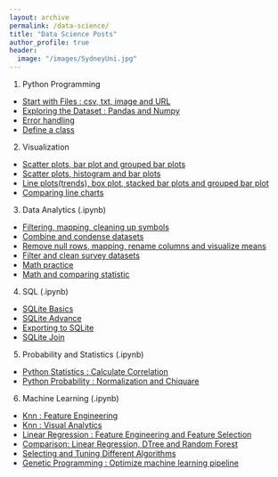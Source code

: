 ```yaml
---
layout: archive
permalink: /data-science/
title: "Data Science Posts"
author_profile: true
header:
  image: "/images/SydneyUni.jpg"
---
```

1. Python Programming
* [Start with Files : csv, txt, image and URL](/python01/)
* [Exploring the Dataset : Pandas and Numpy](/python02/)
* [Error handling](/python03/)
* [Define a class](/python04/)
2. Visualization 
* [Scatter plots, bar plot and grouped bar plots](/Visualization/viz01/)
* [Scatter plots, histogram and bar plots](https://github.com/jasonluo3329/DS_Notes/blob/master/PandaVisualTwoFeatures203.ipynb)
* [Line plots(trends), box plot, stacked bar plots and grouped bar plot](https://github.com/jasonluo3329/DS_Notes/blob/master/PdCleanReindexVisual204.ipynb)
* [Comparing line charts](https://github.com/jasonluo3329/DS_Notes/blob/master/PandaVisualLineCompare202.ipynb)
3. Data Analytics (.ipynb)
* [Filtering, mapping, cleaning up symbols](https://github.com/jasonluo3329/DS_Notes/blob/master/cleanExportToSqlite301.ipynb)
* [Combine and condense datasets](https://github.com/jasonluo3329/DS_Notes/blob/master/PandaCleanCombineVisual302.ipynb)
* [Remove null rows, mapping, rename columns and visualize means](https://github.com/jasonluo3329/DS_Notes/blob/master/PandaCleanMapRenameVisual303.ipynb)
* [Filter and clean survey datasets](https://github.com/jasonluo3329/DS_Notes/blob/master/PandaCountFilterClean304.ipynb)
* [Math practice](https://github.com/jasonluo3329/DS_Notes/blob/master/PdMath308.ipynb)
* [Math and comparing statistic](https://github.com/jasonluo3329/DS_Notes/blob/master/PdMathVisual309.ipynb)
4. SQL (.ipynb)
* [SQLite Basics](https://github.com/jasonluo3329/DS_Notes/blob/master/SQLBasic401.ipynb)
* [SQLite Advance](https://github.com/jasonluo3329/DS_Notes/blob/master/SQLAdvance403.ipynb)
* [Exporting to SQLite](https://github.com/jasonluo3329/DS_Notes/blob/master/cleanExportToSqlite301.ipynb)
* [SQLite Join](https://github.com/jasonluo3329/DS_Notes/blob/master/SQLiteJoin404.ipynb)
5. Probability and Statistics (.ipynb)
* [Python Statistics : Calculate Correlation](https://github.com/jasonluo3329/DS_Notes/blob/master/PdNpStatistic501.ipynb)
* [Python Probability : Normalization and Chiquare](https://github.com/jasonluo3329/DS_Notes/blob/master/PdNpProbability502.ipynb)
6. Machine Learning (.ipynb)
* [Knn : Feature Engineering](https://github.com/jasonluo3329/DS_Notes/blob/master/KnnCleanNormFeaSelect602.ipynb)
* [Knn : Visual Analytics](https://github.com/jasonluo3329/DS_Notes/blob/master/KnnVisualAnalytics603.ipynb)
* [Linear Regression : Feature Engineering and Feature Selection](https://github.com/jasonluo3329/DS_Notes/blob/master/LinearFeaEngSelect604.ipynb)
* [Comparison:  Linear Regression, DTree and Random Forest](https://github.com/jasonluo3329/DS_Notes/blob/master/LinearTreeForest605.ipynb)
* [Selecting and Tuning Different Algorithms](https://github.com/jasonluo3329/DS_Notes/blob/master/DataScienceWorkflows601.ipynb)
* [Genetic Programming : Optimize machine learning pipeline](https://github.com/jasonluo3329/DS_Notes/blob/master/geneticProgramming606.ipynb)

